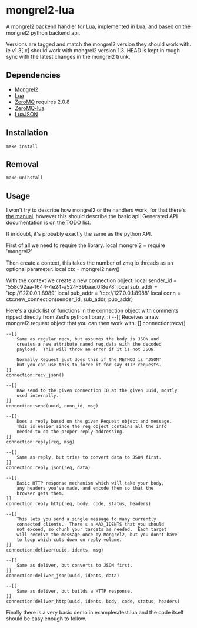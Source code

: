 mongrel2-lua
============

A [mongrel2](http://mongrel2.org/index) backend handler for Lua, implemented in Lua, and based on the mongrel2 python backend api.

Versions are tagged and match the mongrel2 version they should work with. ie v1.3[.x] should work with mongrel2 version 1.3. HEAD is kept in rough sync with the latest changes in the mongrel2 trunk.

Dependencies
------------
* [Mongrel2](http://mongrel2.org/index)
* [Lua](http://www.lua.org/)
* [ZeroMQ](http://www.zeromq.org/) requires 2.0.8
* [ZeroMQ-lua](http://www.zeromq.org/bindings:lua)
* [LuaJSON](http://github.com/harningt/luajson)

Installation
------------
    make install

Removal
-------
    make uninstall

Usage
-----
I won't try to describe how mongrel2 or the handlers work, for that there's [the manual](http://mongrel2.org/doc/tip/docs/manual/book.wiki), however this should describe the basic api.
Generated API documentation is on the TODO list.

If in doubt, it's probably exactly the same as the python API.

First of all we need to require the library.
    local mongrel2 = require 'mongrel2'

Then create a context, this takes the number of zmq io threads as an optional parameter.
    local ctx = mongrel2.new()

With the context we create a new connection object.
    local sender_id = '558c92aa-1644-4e24-a524-39baad0f8e78'
    local sub_addr = 'tcp://127.0.0.1:8989'
    local pub_addr = 'tcp://127.0.0.1:8988'
    local conn = ctx:new_connection(sender_id, sub_addr, pub_addr)

Here's a quick list of functions in the connection object with comments ripped directly from Zed's python library. :)
    --[[
        Receives a raw mongrel2.request object that you can then work with.
    ]]
    connection:recv()

    --[[
        Same as regular recv, but assumes the body is JSON and 
        creates a new attribute named req.data with the decoded
        payload.  This will throw an error if it is not JSON.

        Normally Request just does this if the METHOD is 'JSON'
        but you can use this to force it for say HTTP requests.
    ]]
    connection:recv_json()

    --[[
        Raw send to the given connection ID at the given uuid, mostly 
        used internally.
    ]]
    connection:send(uuid, conn_id, msg)

    --[[
        Does a reply based on the given Request object and message.
        This is easier since the req object contains all the info
        needed to do the proper reply addressing.
    ]]
    connection:reply(req, msg)

    --[[
        Same as reply, but tries to convert data to JSON first.
    ]]
    connection:reply_json(req, data)

    --[[
        Basic HTTP response mechanism which will take your body,
        any headers you've made, and encode them so that the 
        browser gets them.
    ]]
    connection:reply_http(req, body, code, status, headers)

    --[[
        This lets you send a single message to many currently
        connected clients.  There's a MAX_IDENTS that you should
        not exceed, so chunk your targets as needed.  Each target
        will receive the message once by Mongrel2, but you don't have
        to loop which cuts down on reply volume.
    ]]
    connection:deliver(uuid, idents, msg)

    --[[
        Same as deliver, but converts to JSON first.
    ]]
    connection:deliver_json(uuid, idents, data)

    --[[
        Same as deliver, but builds a HTTP response.
    ]]
    connection:deliver_http(uuid, idents, body, code, status, headers)

Finally there is a very basic demo in examples/test.lua and the code itself should be easy enough to follow.
